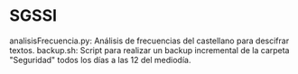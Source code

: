 # SGSSI
analisisFrecuencia.py: Análisis de frecuencias del castellano para descifrar textos.
backup.sh: Script para realizar un backup incremental de la carpeta "Seguridad" todos los días a las 12 del mediodía.

